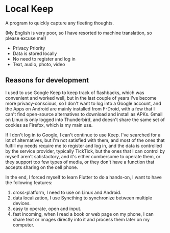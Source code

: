 # Local Keep

A program to quickly capture any fleeting thoughts.

<!-- 翻译申明 -->
(My English is very poor, so I have resorted to machine translation, so please excuse me!)

<!-- 功能简介 -->
- Privacy Priority
- Data is stored locally
- No need to register and log in
- Text, audio, photo, video

<!-- 开发原因 -->
## Reasons for development
I used to use Google Keep to keep track of flashbacks, which was convenient and worked well, but in the last couple of years I've become more privacy-conscious, so I don't want to log into a Google account, and the Apps on Android are mainly installed from F-Droid, with a few that I can't find open-source alternatives to download and install as APKs. Gmail on Linux is only logged into Thunderbird, and doesn't share the same set of cookies as Firefox, which is my main use.

If I don't log in to Google, I can't continue to use Keep. I've searched for a lot of alternatives, but I'm not satisfied with them, and most of the ones that fulfill my needs require me to register and log in, and the data is controlled by the service provider, typically TickTick, but the ones that I can control by myself aren't satisfactory, and it's either cumbersome to operate them, or they support too few types of media, or they don't have a function that accepts sharing on the cell phone.

In the end, I forced myself to learn Flutter to do a hands-on, I want to have the following features:
1. cross-platform, I need to use on Linux and Android. 
2. data localization, I use Syncthing to synchronize between multiple devices.
3. easy to operate, open and input.
4. fast incoming, when I read a book or web page on my phone, I can share text or images directly into it and process them later on my computer.
